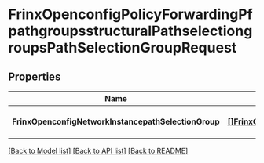# FrinxOpenconfigPolicyForwardingPfpathgroupsstructuralPathselectiongroupsPathSelectionGroupRequest

## Properties
Name | Type | Description | Notes
------------ | ------------- | ------------- | -------------
**FrinxOpenconfigNetworkInstancepathSelectionGroup** | [**[]FrinxOpenconfigPolicyForwardingPfpathgroupsstructuralPathselectiongroupsPathSelectionGroup**](frinx.openconfig.policy.forwarding.pfpathgroupsstructural.pathselectiongroups.PathSelectionGroup.md) |  | [optional] [default to null]

[[Back to Model list]](../README.md#documentation-for-models) [[Back to API list]](../README.md#documentation-for-api-endpoints) [[Back to README]](../README.md)


